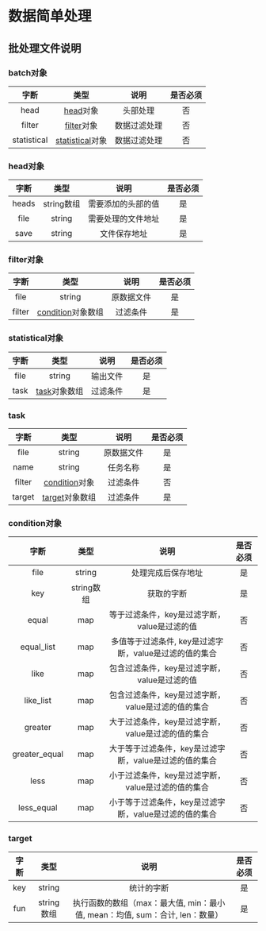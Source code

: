# 数据简单处理

## 批处理文件说明

### batch对象


| 字断 | 类型 | 说明 | 是否必须 |
| :--: | :--: | :--: | :--: |
| head | [head](#head)对象 | 头部处理 | 否 |
| filter | [filter](#filter)对象 | 数据过滤处理 | 否|
| statistical | [statistical](#statistical)对象 | 数据过滤处理 | 否|




<h3 id="head">head对象</h3>


| 字断 | 类型 | 说明 | 是否必须 |
| :--: | :--: | :--: | :--: |
| heads | string数组 | 需要添加的头部的值 | 是 |
| file | string | 需要处理的文件地址 | 是 |
| save | string | 文件保存地址 | 是 |


<h3 id="filter">filter对象</h3>


| 字断 | 类型 | 说明 | 是否必须 |
| :--: | :--: | :--: | :--: |
| file | string | 原数据文件 | 是 |
| filter | [condition](#condition)对象数组 | 过滤条件 | 是 |


<h3 id="statistical">statistical对象</h3>


| 字断 | 类型 | 说明 | 是否必须 |
| :--: | :--: | :--: | :--: |
| file | string | 输出文件 | 是 |
| task | [task](#task)对象数组 | 过滤条件 | 是 |


<h3 id="task">task</h3>


| 字断 | 类型 | 说明 | 是否必须 |
| :--: | :--: | :--: | :--: |
| file | string | 原数据文件 | 是 |
| name | string | 任务名称 | 是 |
| filter | [condition](#condition)对象 | 过滤条件 | 否 |
| target | [target](#target)对象数组 | 过滤条件 | 是 |


<h3 id="condition">condition对象</h3>


| 字断 | 类型 | 说明 | 是否必须 |
| :--: | :--: | :--: | :--: |
| file | string | 处理完成后保存地址 | 是 |
| key | string数组 | 获取的字断 | 是 |
| equal | map | 等于过滤条件，key是过滤字断，value是过滤的值 | 否 |
| equal_list | map | 多值等于过滤条件, key是过滤字断，value是过滤的值的集合 | 否 |
| like | map | 包含过滤条件，key是过滤字断，value是过滤的值 | 否 |
| like_list | map | 包含过滤条件，key是过滤字断，value是过滤的值的集合 | 否 |
| greater | map | 大于过滤条件，key是过滤字断，value是过滤的值的集合 | 否 |
| greater_equal | map | 大于等于过滤条件，key是过滤字断，value是过滤的值的集合 | 否 |
| less | map | 小于过滤条件，key是过滤字断，value是过滤的值的集合 | 否 |
| less_equal | map | 小于等于过滤条件，key是过滤字断，value是过滤的值的集合 | 否 |


<h3 id="target">target</h3>


| 字断 | 类型 | 说明 | 是否必须 |
| :--: | :--: | :--: | :--: |
| key | string | 统计的字断 | 是 |
| fun | string数组 | 执行函数的数组（max：最大值, min：最小值, mean：均值, sum：合计, len：数量） | 是 |
